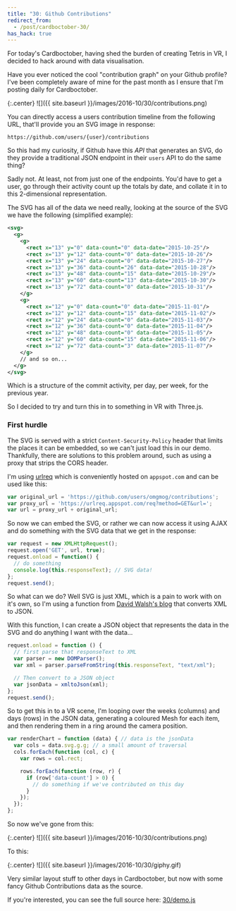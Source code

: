 ```yaml
---
title: "30: Github Contributions"
redirect_from:
  - /post/cardboctober-30/
has_hack: true
---
```


For today's Cardboctober, having shed the burden of creating Tetris in VR, I decided to hack around with data visualisation.

<!-- more -->

Have you ever noticed the cool "contribution graph" on your Github profile? I've been completely aware of mine for the past month as I ensure that I'm posting daily for Cardboctober.

{:.center}
![]({{ site.baseurl }}/images/2016-10/30/contributions.png)

You can directly access a users contribution timeline from the following URL, that'll provide you an SVG image in response:

```
https://github.com/users/{user}/contributions
```

So this had my curiosity, if Github have this _API_ that generates an SVG, do they provide a traditional JSON endpoint in their `users` API to do the same thing?

Sadly not. At least, not from just one of the endpoints. You'd have to get a user, go through their activity count up the totals by date, and collate it in to this 2-dimensional representation.

The SVG has all of the data we need really, looking at the source of the SVG we have the following (simplified example):

```xml
<svg>
  <g>
    <g>
      <rect x="13" y="0" data-count="0" data-date="2015-10-25"/>
      <rect x="13" y="12" data-count="0" data-date="2015-10-26"/>
      <rect x="13" y="24" data-count="0" data-date="2015-10-27"/>
      <rect x="13" y="36" data-count="26" data-date="2015-10-28"/>
      <rect x="13" y="48" data-count="15" data-date="2015-10-29"/>
      <rect x="13" y="60" data-count="13" data-date="2015-10-30"/>
      <rect x="13" y="72" data-count="0" data-date="2015-10-31"/>
    </g>
    <g>
      <rect x="12" y="0" data-count="0" data-date="2015-11-01"/>
      <rect x="12" y="12" data-count="15" data-date="2015-11-02"/>
      <rect x="12" y="24" data-count="0" data-date="2015-11-03"/>
      <rect x="12" y="36" data-count="0" data-date="2015-11-04"/>
      <rect x="12" y="48" data-count="0" data-date="2015-11-05"/>
      <rect x="12" y="60" data-count="15" data-date="2015-11-06"/>
      <rect x="12" y="72" data-count="3" data-date="2015-11-07"/>
    </g>
    // and so on...
  </g>
</svg>
```

Which is a structure of the commit activity, per day, per week, for the previous year.

So I decided to try and turn this in to something in VR with Three.js.

### First hurdle

The SVG is served with a strict `Content-Security-Policy` header that limits the places it can be embedded, so we can't just load this in our demo. Thankfully, there are solutions to this problem around, such as using a proxy that strips the CORS header.

I'm using [urlreq](https://github.com/izuzak/urlreq) which is conveniently hosted on `appspot.com` and can be used like this:

```javascript
var original_url = 'https://github.com/users/omgmog/contributions';
var proxy_url = 'https://urlreq.appspot.com/req?method=GET&url=';
var url = proxy_url + original_url;
```

So now we can embed the SVG, or rather we can now access it using AJAX and do something with the SVG data that we get in the response:

```javascript
var request = new XMLHttpRequest();
request.open('GET', url, true);
request.onload = function() {
  // do something
  console.log(this.responseText); // SVG data!
};
request.send();

```

So what can we do? Well SVG is just XML, which is a pain to work with on it's own, so I'm using a function from [David Walsh's blog](https://davidwalsh.name/convert-xml-json) that converts XML to JSON.

With this function, I can create a JSON object that represents the data in the SVG and do anything I want with the data...

```javascript
request.onload = function () {
  // first parse that responseText to XML
  var parser = new DOMParser();
  var xml = parser.parseFromString(this.responseText, "text/xml");

  // Then convert to a JSON object
  var jsonData = xmltoJson(xml);
};
request.send();
```

So to get this in to a VR scene, I'm looping over the weeks (columns) and days (rows) in the JSON data, generating a coloured Mesh for each item, and then rendering them in a ring around the camera position.

```javascript
var renderChart = function (data) { // data is the jsonData
  var cols = data.svg.g.g; // a small amount of traversal
  cols.forEach(function (col, c) {
    var rows = col.rect;

    rows.forEach(function (row, r) {
      if (row['data-count'] > 0) {
        // do something if we've contributed on this day
      }
    });
  });
};
```

So now we've gone from this:

{:.center}
![]({{ site.baseurl }}/images/2016-10/30/contributions.png)

To this:

{:.center}
![]({{ site.baseurl }}/images/2016-10/30/giphy.gif)

Very similar layout stuff to other days in Cardboctober, but now with some fancy Github Contributions data as the source.

If you're interested, you can see the full source here: [30/demo.js](https://github.com/cardboctober/max/blob/master/30/demo.js)
